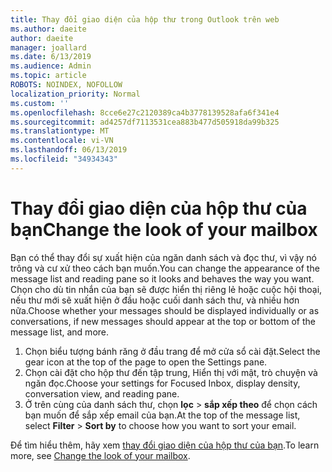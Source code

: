 ```yaml
---
title: Thay đổi giao diện của hộp thư trong Outlook trên web
ms.author: daeite
author: daeite
manager: joallard
ms.date: 6/13/2019
ms.audience: Admin
ms.topic: article
ROBOTS: NOINDEX, NOFOLLOW
localization_priority: Normal
ms.custom: ''
ms.openlocfilehash: 8cce6e27c2120389ca4b3778139528afa6f341e4
ms.sourcegitcommit: ad4257df7113531cea883b477d505918da99b325
ms.translationtype: MT
ms.contentlocale: vi-VN
ms.lasthandoff: 06/13/2019
ms.locfileid: "34934343"
---
```

# <a name="change-the-look-of-your-mailbox"></a><span data-ttu-id="ffece-102">Thay đổi giao diện của hộp thư của bạn</span><span class="sxs-lookup"><span data-stu-id="ffece-102">Change the look of your mailbox</span></span>

<span data-ttu-id="ffece-103">Bạn có thể thay đổi sự xuất hiện của ngăn danh sách và đọc thư, vì vậy nó trông và cư xử theo cách bạn muốn.</span><span class="sxs-lookup"><span data-stu-id="ffece-103">You can change the appearance of the message list and reading pane so it looks and behaves the way you want.</span></span> <span data-ttu-id="ffece-104">Chọn cho dù tin nhắn của bạn sẽ được hiển thị riêng lẻ hoặc cuộc hội thoại, nếu thư mới sẽ xuất hiện ở đầu hoặc cuối danh sách thư, và nhiều hơn nữa.</span><span class="sxs-lookup"><span data-stu-id="ffece-104">Choose whether your messages should be displayed individually or as conversations, if new messages should appear at the top or bottom of the message list, and more.</span></span>

1. <span data-ttu-id="ffece-105">Chọn biểu tượng bánh răng ở đầu trang để mở cửa sổ cài đặt.</span><span class="sxs-lookup"><span data-stu-id="ffece-105">Select the gear icon at the top of the page to open the Settings pane.</span></span>
1. <span data-ttu-id="ffece-106">Chọn cài đặt cho hộp thư đến tập trung, Hiển thị với mật, trò chuyện và ngăn đọc.</span><span class="sxs-lookup"><span data-stu-id="ffece-106">Choose your settings for Focused Inbox, display density, conversation view, and reading pane.</span></span>
1. <span data-ttu-id="ffece-107">Ở trên cùng của danh sách thư, chọn **lọc** > **sắp xếp theo** để chọn cách bạn muốn để sắp xếp email của bạn.</span><span class="sxs-lookup"><span data-stu-id="ffece-107">At the top of the message list, select **Filter** > **Sort by** to choose how you want to sort your email.</span></span>

<span data-ttu-id="ffece-108">Để tìm hiểu thêm, hãy xem [thay đổi giao diện của hộp thư của bạn](https://support.office.com/article/b41c2ecb-f23c-42b3-b7f8-659646d5e58c).</span><span class="sxs-lookup"><span data-stu-id="ffece-108">To learn more, see [Change the look of your mailbox](https://support.office.com/article/b41c2ecb-f23c-42b3-b7f8-659646d5e58c).</span></span>
